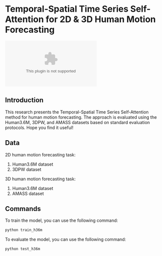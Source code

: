 # Temporal-Spatial Time Series Self-Attention for 2D & 3D Human Motion Forecasting

![Project Logo](https://github.com/AndiDemon/HumMovForecasting/blob/master/figures/spatial_temporal_tssa_.eps)

## Introduction

This research presents the Temporal-Spatial Time Series Self-Attention method for human motion forecasting. The approach
is evaluated using the Human3.6M, 3DPW, and AMASS datasets based on standard evaluation protocols. Hope you find it useful!

## Data

2D human motion forecasting task:
1. Human3.6M dataset
2. 3DPW dataset

3D human motion forecasting task:
1. Human3.6M dataset
2. AMASS dataset

## Commands
To train the model, you can use the following command:
```python
python train_h36m
```
To evaluate the model, you can use the following command:
```python
python test_h36m
```

